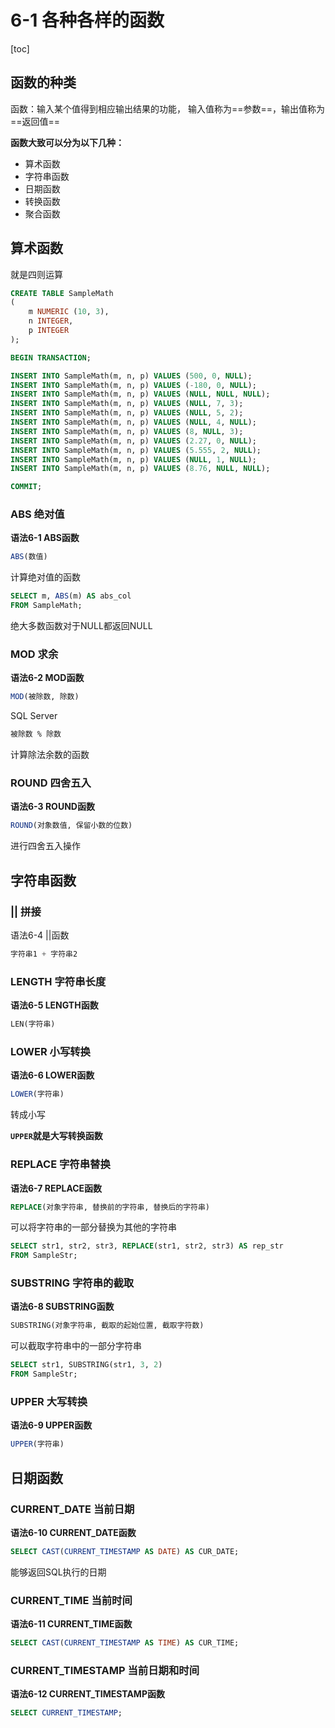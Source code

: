 # 6-1 各种各样的函数

[toc]

## 函数的种类

函数：输入某个值得到相应输出结果的功能， 输入值称为==参数==，输出值称为==返回值==

**函数大致可以分为以下几种：**

- 算术函数
- 字符串函数
- 日期函数
- 转换函数
- 聚合函数

## 算术函数

就是四则运算

```sql
CREATE TABLE SampleMath
(
    m NUMERIC (10, 3),
    n INTEGER,
    p INTEGER
);

BEGIN TRANSACTION;

INSERT INTO SampleMath(m, n, p) VALUES (500, 0, NULL);
INSERT INTO SampleMath(m, n, p) VALUES (-180, 0, NULL);
INSERT INTO SampleMath(m, n, p) VALUES (NULL, NULL, NULL);
INSERT INTO SampleMath(m, n, p) VALUES (NULL, 7, 3);
INSERT INTO SampleMath(m, n, p) VALUES (NULL, 5, 2);
INSERT INTO SampleMath(m, n, p) VALUES (NULL, 4, NULL);
INSERT INTO SampleMath(m, n, p) VALUES (8, NULL, 3);
INSERT INTO SampleMath(m, n, p) VALUES (2.27, 0, NULL);
INSERT INTO SampleMath(m, n, p) VALUES (5.555, 2, NULL);
INSERT INTO SampleMath(m, n, p) VALUES (NULL, 1, NULL);
INSERT INTO SampleMath(m, n, p) VALUES (8.76, NULL, NULL);

COMMIT;
```

### ABS 绝对值

**语法6-1 ABS函数**

```sql
ABS(数值)
```

计算绝对值的函数

```sql
SELECT m, ABS(m) AS abs_col
FROM SampleMath;
```

绝大多数函数对于NULL都返回NULL

### MOD 求余

**语法6-2 MOD函数**

```sql
MOD(被除数, 除数)
```

SQL Server

```sql
被除数 % 除数
```

计算除法余数的函数

### ROUND 四舍五入

**语法6-3 ROUND函数**

```sql
ROUND(对象数值, 保留小数的位数)
```

进行四舍五入操作

## 字符串函数

### || 拼接

语法6-4 ||函数

```sql
字符串1 + 字符串2
```

### LENGTH 字符串长度

**语法6-5 LENGTH函数**

```sql
LEN(字符串)
```

### LOWER 小写转换

**语法6-6 LOWER函数**

```sql
LOWER(字符串)
```

转成小写

**`UPPER`就是大写转换函数**

### REPLACE 字符串替换

**语法6-7 REPLACE函数**

```sql
REPLACE(对象字符串, 替换前的字符串, 替换后的字符串)
```

可以将字符串的一部分替换为其他的字符串

```sql
SELECT str1, str2, str3, REPLACE(str1, str2, str3) AS rep_str
FROM SampleStr;
```

### SUBSTRING 字符串的截取

**语法6-8 SUBSTRING函数**

```sql
SUBSTRING(对象字符串, 截取的起始位置, 截取字符数)
```

可以截取字符串中的一部分字符串

```sql
SELECT str1, SUBSTRING(str1, 3, 2)
FROM SampleStr;
```

### UPPER 大写转换

**语法6-9 UPPER函数**

```sql
UPPER(字符串)
```

## 日期函数

### CURRENT_DATE 当前日期

**语法6-10 CURRENT_DATE函数**

```SQL
SELECT CAST(CURRENT_TIMESTAMP AS DATE) AS CUR_DATE;
```

能够返回SQL执行的日期

### CURRENT_TIME 当前时间

**语法6-11 CURRENT_TIME函数**

```SQL
SELECT CAST(CURRENT_TIMESTAMP AS TIME) AS CUR_TIME;
```

### CURRENT_TIMESTAMP 当前日期和时间

**语法6-12 CURRENT_TIMESTAMP函数**

```SQL
SELECT CURRENT_TIMESTAMP;
```

